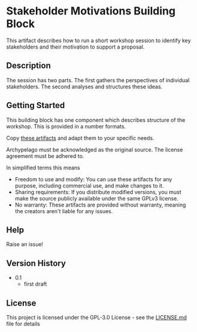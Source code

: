 # Stakeholder Motivations Building Block

This artifact describes how to run a short workshop session to identify key stakeholders and their motivation to support a proposal.

## Description

The session has two parts. The first gathers the perspectives of individual stakeholders. The second analyses and structures these ideas.

## Getting Started

This building block has one component which describes structure of the workshop. This is provided in a number formats.

Copy [these artifacts](https://github.com/Open-Archypelago/Archypelago/tree/main/building-blocks/stakeholders) and adapt them to your specific needs.

Archypelago must be acknowledged as the original source. The license agreement must be adhered to.

In simplified terms this means

- Freedom to use and modify: You can use these artifacts for any purpose, including commercial use, and make changes to it.
 - Sharing requirements: If you distribute modified versions, you must make the source publicly available under the same GPLv3 license.
- No warranty: These artifacts are provided without warranty, meaning the creators aren't liable for any issues.

## Help

Raise an issue!

## Version History

* 0.1
    * first draft

## License

This project is licensed under the GPL-3.0 License - see the [LICENSE.md](https://github.com/Open-Archypelago/Archypelago/blob/main/LICENSE) file for details
